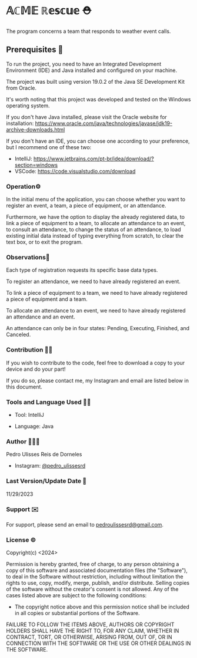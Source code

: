 # 𝔸ℂ𝕄𝔼 ℝ𝕖𝕤𝕔𝕦𝕖 ⛑️

The program concerns a team that responds to weather event calls.

## Prerequisites 🔧

To run the project, you need to have an Integrated Development Environment (IDE) and Java installed and configured on your machine.

The project was built using version 19.0.2 of the Java SE Development Kit from Oracle.

It's worth noting that this project was developed and tested on the Windows operating system.

If you don't have Java installed, please visit the Oracle website for installation:
https://www.oracle.com/java/technologies/javase/jdk19-archive-downloads.html

If you don't have an IDE, you can choose one according to your preference, but I recommend one of these two:
- IntelliJ: https://www.jetbrains.com/pt-br/idea/download/?section=windows
- VSCode: https://code.visualstudio.com/download

### Operation⚙️

In the initial menu of the application, you can choose whether you want to register an event, a team, a piece of equipment, or an attendance.

Furthermore, we have the option to display the already registered data, to link a piece of equipment to a team, to allocate an attendance to an event, to consult an attendance, to change the status of an attendance, to load existing initial data instead of typing everything from scratch, to clear the text box, or to exit the program.

### Observations🔎

Each type of registration requests its specific base data types.

To register an attendance, we need to have already registered an event.

To link a piece of equipment to a team, we need to have already registered a piece of equipment and a team.

To allocate an attendance to an event, we need to have already registered an attendance and an event.

An attendance can only be in four states: Pending, Executing, Finished, and Canceled.

### Contribution 🤝🏽

If you wish to contribute to the code, feel free to download a copy to your device and do your part!

If you do so, please contact me, my Instagram and email are listed below in this document.

### Tools and Language Used ✍🏽

- Tool: IntelliJ

- Language: Java

### Author 🙋🏽‍♂️

Pedro Ulisses Reis de Dorneles
- Instagram: [@pedro_ulissesrd](https://www.instagram.com/pedro_ulissesrd/)

### Last Version/Update Date 📅

11/29/2023

### Support ✉️

For support, please send an email to pedroulissesrd@gmail.com.

### License ©️

Copyright(c) <2024><PedroUlissesReisDeDorneles>

Permission is hereby granted, free of charge, to any person obtaining a copy of this software and associated documentation files (the "Software"), to deal in the Software without restriction, including without limitation the rights to use, copy, modify, merge, publish, and/or distribute. Selling copies of the software without the creator's consent is not allowed. Any of the cases listed above are subject to the following conditions:

- The copyright notice above and this permission notice shall be included in all copies or substantial portions of the Software.

FAILURE TO FOLLOW THE ITEMS ABOVE, AUTHORS OR COPYRIGHT HOLDERS SHALL HAVE THE RIGHT TO, FOR ANY CLAIM, WHETHER IN CONTRACT, TORT, OR OTHERWISE, ARISING FROM, OUT OF, OR IN CONNECTION WITH THE SOFTWARE OR THE USE OR OTHER DEALINGS IN THE SOFTWARE.
